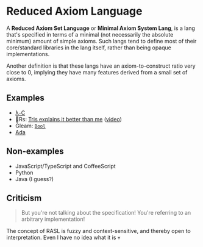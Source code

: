 # Reduced Axiom Language
A **Reduced Axiom Set Language** or **Minimal Axiom System Lang**, is a lang that's specified in terms of a minimal (not necessarily the absolute minimum) amount of simple axioms. Such langs tend to define most of their core/standard libraries in the lang itself, rather than being opaque implementations.

Another definition is that these langs have an axiom-to-construct ratio very close to 0, implying they have many features derived from a small set of axioms.

## Examples
- [λ-C](https://en.wikipedia.org/wiki/Lambda_calculus)
- 🦀Rs: [Tris explains it better than me](https://github.com/0atman/noboilerplate/blob/main/scripts/32-rust-is-written-in-rust.md) ([video](https://youtu.be/v6RxJsk8otY))
- Gleam: [`Bool`](https://github.com/gleam-lang/gleam/discussions/1026#discussioncomment-598813)
- [Ada](https://github.com/Rudxain/Rudxain/blob/863b648fb846b2549309ec62161764f1ba4c4009/README.md?plain=1#L66-L73)

## Non-examples
- JavaScript/TypeScript and CoffeeScript
- Python
- Java (I guess?)

## Criticism
> But you're not talking about the specification! You're referring to an arbitrary implementation!

The concept of RASL is fuzzy and context-sensitive, and thereby open to interpretation. Even I have no idea what it is 💀
